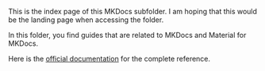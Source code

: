 This is the index page of this MKDocs subfolder. I am hoping that this would be the landing page when accessing the folder.

In this folder, you find guides that are related to MKDocs and Material for MKDocs.

Here is the [official documentation](https://squidfunk.github.io/mkdocs-material/getting-started/) for the complete reference.
